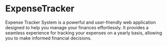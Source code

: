 # ExpenseTracker
Expense Tracker System is a powerful and user-friendly web application designed to help you manage your finances effortlessly. It provides a seamless experience for tracking your expenses on a yearly basis, allowing you to make informed financial decisions.
